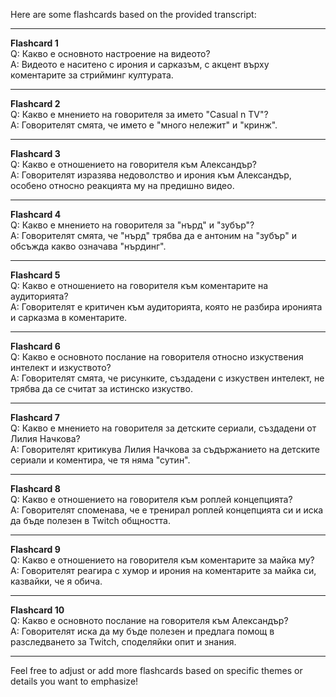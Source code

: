 Here are some flashcards based on the provided transcript:

---

**Flashcard 1**  
Q: Какво е основното настроение на видеото?  
A: Видеото е наситено с ирония и сарказъм, с акцент върху коментарите за стрийминг културата.

---

**Flashcard 2**  
Q: Какво е мнението на говорителя за името "Casual n TV"?  
A: Говорителят смята, че името е "много нележит" и "кринж".

---

**Flashcard 3**  
Q: Какво е отношението на говорителя към Александър?  
A: Говорителят изразява недоволство и ирония към Александър, особено относно реакцията му на предишно видео.

---

**Flashcard 4**  
Q: Какво е мнението на говорителя за "нърд" и "зубър"?  
A: Говорителят смята, че "нърд" трябва да е антоним на "зубър" и обсъжда какво означава "нърдинг".

---

**Flashcard 5**  
Q: Какво е отношението на говорителя към коментарите на аудиторията?  
A: Говорителят е критичен към аудиторията, която не разбира иронията и сарказма в коментарите.

---

**Flashcard 6**  
Q: Какво е основното послание на говорителя относно изкуствения интелект и изкуството?  
A: Говорителят смята, че рисунките, създадени с изкуствен интелект, не трябва да се считат за истинско изкуство.

---

**Flashcard 7**  
Q: Какво е мнението на говорителя за детските сериали, създадени от Лилия Начкова?  
A: Говорителят критикува Лилия Начкова за съдържанието на детските сериали и коментира, че тя няма "сутин".

---

**Flashcard 8**  
Q: Какво е отношението на говорителя към роплей концепцията?  
A: Говорителят споменава, че е тренирал роплей концепцията си и иска да бъде полезен в Twitch общността.

---

**Flashcard 9**  
Q: Какво е отношението на говорителя към коментарите за майка му?  
A: Говорителят реагира с хумор и ирония на коментарите за майка си, казвайки, че я обича.

---

**Flashcard 10**  
Q: Какво е основното послание на говорителя към Александър?  
A: Говорителят иска да му бъде полезен и предлага помощ в разследването за Twitch, споделяйки опит и знания.

--- 

Feel free to adjust or add more flashcards based on specific themes or details you want to emphasize!
